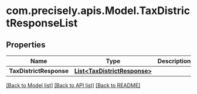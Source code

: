 # com.precisely.apis.Model.TaxDistrictResponseList
## Properties

Name | Type | Description | Notes
------------ | ------------- | ------------- | -------------
**TaxDistrictResponse** | [**List&lt;TaxDistrictResponse&gt;**](TaxDistrictResponse.md) |  | [optional] 

[[Back to Model list]](../README.md#documentation-for-models) [[Back to API list]](../README.md#documentation-for-api-endpoints) [[Back to README]](../README.md)

